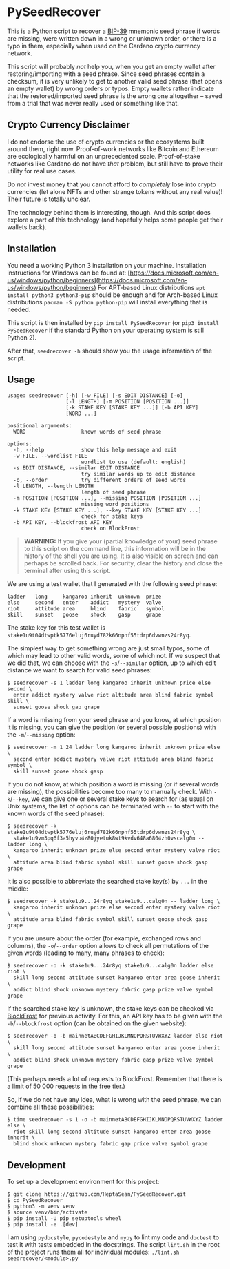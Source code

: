 # PySeedRecover
This is a Python script to recover a
[BIP-39](https://github.com/bitcoin/bips/blob/master/bip-0039.mediawiki)
mnemonic seed phrase if words are missing, were written down in a wrong or
unknown order, or there is a typo in them, especially when used on the
Cardano crypto currency network.

This script will probably *not* help you, when you get an empty wallet
after restoring/importing with a seed phrase.
Since seed phrases contain a checksum, it is very unlikely to get to
another valid seed phrase (that opens an empty wallet) by wrong orders or
typos.
Empty wallets rather indicate that the restored/imported seed phrase is the
wrong one altogether – saved from a trial that was never really used or
something like that.

## Crypto Currency Disclaimer
I do not endorse the use of crypto currencies or the ecosystems built around
them, right now.
Proof-of-work networks like Bitcoin and Ethereum are ecologically harmful
on an unprecedented scale.
Proof-of-stake networks like Cardano do not have *that* problem, but still
have to prove their utility for real use cases.

Do *not* invest money that you cannot afford to *completely* lose into
crypto currencies (let alone NFTs and other strange tokens without any real
value)!
Their future is totally unclear.

The technology behind them is interesting, though.
And this script does explore a part of this technology (and hopefully helps
some people get their wallets back).

## Installation
You need a working Python 3 installation on your machine.
Installation instructions for Windows can be found at:
[https://docs.microsoft.com/en-us/windows/python/beginners](https://docs.microsoft.com/en-us/windows/python/beginners)
For APT-based Linux distributions `apt install python3 python3-pip` should
be enough and for Arch-based Linux distributions `pacman -S python
python-pip` will install everything that is needed.

This script is then installed by `pip install PySeedRecover` (or `pip3
install PySeedRecover` if the standard Python on your operating system is
still Python 2).

After that, `seedrecover -h` should show you the usage information of the
script.

## Usage
```
usage: seedrecover [-h] [-w FILE] [-s EDIT DISTANCE] [-o]
                   [-l LENGTH] [-m POSITION [POSITION ...]]
                   [-k STAKE KEY [STAKE KEY ...]] [-b API KEY]
                   [WORD ...]

positional arguments:
  WORD                  known words of seed phrase

options:
  -h, --help            show this help message and exit
  -w FILE, --wordlist FILE
                        wordlist to use (default: english)
  -s EDIT DISTANCE, --similar EDIT DISTANCE
                        try similar words up to edit distance
  -o, --order           try different orders of seed words
  -l LENGTH, --length LENGTH
                        length of seed phrase
  -m POSITION [POSITION ...], --missing POSITION [POSITION ...]
                        missing word positions
  -k STAKE KEY [STAKE KEY ...], --key STAKE KEY [STAKE KEY ...]
                        check for stake keys
  -b API KEY, --blockfrost API KEY
                        check on BlockFrost
```
> **WARNING:** If you give your (partial knowledge of your) seed phrase to
> this script on the command line, this information will be in the history
> of the shell you are using.
> It is also visible on screen and can perhaps be scrolled back.
> For security, clear the history and close the terminal after using this
> script.

We are using a test wallet that I generated with the following seed phrase:
```
ladder   long     kangaroo inherit  unknown  prize
else     second   enter    addict   mystery  valve
riot     attitude area     blind    fabric   symbol
skill    sunset   goose    shock    gasp     grape
```
The stake key for this test wallet is
`stake1u9t04dtwptk5776eluj6ruyd782k66npnf55tdrp6dvwnzs24r8yq`.

The simplest way to get something wrong are just small typos, some of which
may lead to other valid words, some of which not.
If we suspect that we did that, we can choose with the `-s`/`--similar`
option, up to which edit distance we want to search for valid seed phrases:
```shell
$ seedrecover -s 1 ladder long kangaroo inherit unknown price else second \
  enter addict mystery valve riot altitude area blind fabric symbol skill \
  sunset goose shock gap grape
```

If a word is missing from your seed phrase and you know, at which position
it is missing, you can give the position (or several possible positions)
with the `-m`/`--missing` option:
```shell
$ seedrecover -m 1 24 ladder long kangaroo inherit unknown prize else \
  second enter addict mystery valve riot attitude area blind fabric symbol \
  skill sunset goose shock gasp
```

If you do not know, at which position a word is missing (or if several
words are missing), the possibilities become too many to manually check.
With `-k`/`--key`, we can give one or several stake keys to search for
(as usual on Unix systems, the list of options can be terminated with `--`
to start with the known words of the seed phrase):
```shell
$ seedrecover -k stake1u9t04dtwptk5776eluj6ruyd782k66npnf55tdrp6dvwnzs24r8yq \
  stake1u9vm3pq6f3a5hyvu4z80jyetuk8wt9kvdv648a6804zh0vscalg0n -- ladder long \
  kangaroo inherit unknown prize else second enter mystery valve riot \
  attitude area blind fabric symbol skill sunset goose shock gasp grape
```

It is also possible to abbreviate the searched stake key(s) by `...` in the
middle:
```shell
$ seedrecover -k stake1u9...24r8yq stake1u9...calg0n -- ladder long \
  kangaroo inherit unknown prize else second enter mystery valve riot \
  attitude area blind fabric symbol skill sunset goose shock gasp grape
```

If you are unsure about the order (for example, exchanged rows and
columns), the `-o`/`--order` option allows to check all permutations of the
given words (leading to many, many phrases to check):
```shell
$ seedrecover -o -k stake1u9...24r8yq stake1u9...calg0n ladder else riot \
  skill long second attitude sunset kangaroo enter area goose inherit \
  addict blind shock unknown mystery fabric gasp prize valve symbol grape
```

If the searched stake key is unknown, the stake keys can be checked via
[BlockFrost](https://blockfrost.io/) for previous activity.
For this, an API key has to be given with the `-b`/`--blockfrost` option
(can be obtained on the given website):
```shell
$ seedrecover -o -b mainnetABCDEFGHIJKLMNOPQRSTUVWXYZ ladder else riot \
  skill long second attitude sunset kangaroo enter area goose inherit \
  addict blind shock unknown mystery fabric gasp prize valve symbol grape
```
(This perhaps needs a lot of requests to BlockFrost.
Remember that there is a limit of 50 000 requests in the free tier.)

So, if we do not have any idea, what is wrong with the seed phrase, we can
combine all these possibilities:
```shell
$ time seedrecover -s 1 -o -b mainnetABCDEFGHIJKLMNOPQRSTUVWXYZ ladder else \
  riot skill long second altitude sunset kangaroo enter area goose inherit \
  blind shock unknown mystery fabric gap price valve symbol grape
```

## Development
To set up a development environment for this project:
```
$ git clone https://github.com/HeptaSean/PySeedRecover.git
$ cd PySeedRecover
$ python3 -m venv venv
$ source venv/bin/activate
$ pip install -U pip setuptools wheel
$ pip install -e .[dev]
```

I am using `pydocstyle`, `pycodestyle` and `mypy` to lint my code and
`doctest` to test it with tests embedded in the docstrings.
The script `lint.sh` in the root of the project runs them all for
individual modules: `./lint.sh seedrecover/<module>.py`
